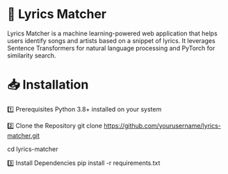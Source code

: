 # **🎵 Lyrics Matcher**
Lyrics Matcher is a machine learning-powered web application that helps users identify songs and artists based on a snippet of lyrics. It leverages Sentence Transformers for natural language processing and PyTorch for similarity search.


# 📥 Installation

1️⃣ Prerequisites 
Python 3.8+ installed on your system


2️⃣ Clone the Repository
git clone https://github.com/yourusername/lyrics-matcher.git

cd lyrics-matcher

3️⃣ Install Dependencies
pip install -r requirements.txt

